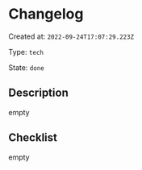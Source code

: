 # Changelog

Created at: `2022-09-24T17:07:29.223Z`

Type: `tech`

State: `done`

## Description
empty

## Checklist
empty
